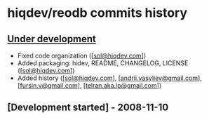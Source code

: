 # hiqdev/reodb commits history

## [Under development]

- Fixed code organization ([sol@hiqdev.com])
- Added packaging: hidev, README, CHANGELOG, LICENSE ([sol@hiqdev.com])
- Added history ([sol@hiqdev.com], [andrii.vasyliev@gmail.com], [fursin.v@gmail.com], [telran.aka.lp@gmail.com])

## [Development started] - 2008-11-10

[Under development]: https://github.com/hiqdev/reodb/releases
